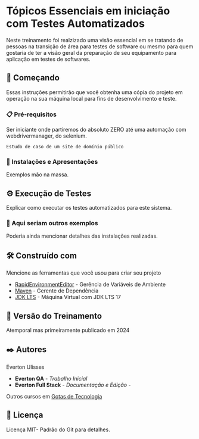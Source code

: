 # Tópicos Essenciais em iniciação com Testes Automatizados

Neste treinamento foi realzizado uma visão essencial em se tratando de pessoas na transição de área para testes de software ou mesmo para
quem gostaria de ter a visão geral da preparação de seu equipamento para aplicação em
testes de softwares.

## 🚀 Começando

Essas instruções permitirão que você obtenha uma cópia do projeto em operação na sua máquina local para fins de desenvolvimento e teste.

### 📋 Pré-requisitos

Ser iniciante onde partiremos do absoluto ZERO até uma automação com webdrivermanager, do selenium.

```
Estudo de caso de um site de domínio público
```

### 🔧 Instalações e Apresentações

Exemplos mão na massa.

## ⚙️ Execução de Testes

Explicar como executar os testes automatizados para este sistema.

### 🔩 Aqui seriam outros exemplos

Poderia ainda mencionar detalhes das instalações realizadas.

## 🛠️ Construído com

Mencione as ferramentas que você usou para criar seu projeto

* [RapidEnvironmentEditor](https://www.rapidee.com/en/download/) - Gerência de Variáveis de Ambiente
* [Maven](https://maven.apache.org/) - Gerente de Dependência
* [JDK LTS](https://github.com/corretto/corretto-17/releases/) - Máquina Virtual com JDK LTS 17

## 📌 Versão do Treinamento

Atemporal mas primeiramente publicado em 2024

## ✒️ Autores

Everton Ulisses

* **Everton QA** - *Trabalho Inicial*
* **Everton Full Stack** - *Documentação e Edição* -

Outros cursos em [Gotas de Tecnologia](https://gotasdetecnologia.com.br)

## 📄 Licença

Licença MIT-  Padrão do Git para detalhes.
